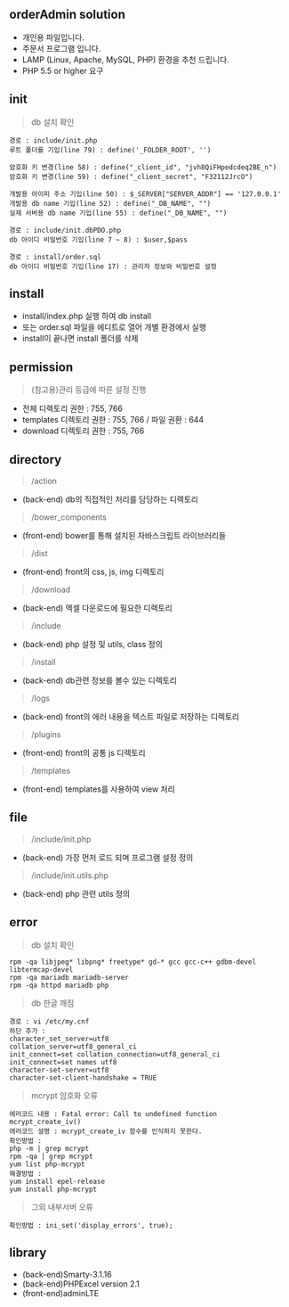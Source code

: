 orderAdmin solution
-------------
* 개인용 파일입니다.
* 주문서 프로그램 입니다.
* LAMP (Linux, Apache, MySQL, PHP) 환경을 추천 드립니다.
* PHP 5.5 or higher 요구

init
-------------
> db 설치 확인
```
경로 : include/init.php
루트 폴더를 기입(line 79) : define('_FOLDER_ROOT', '')

암호화 키 변경(line 58) : define("_client_id", "jvh8QiFHpedcdeq2BE_n")
암호화 키 변경(line 59) : define("_client_secret", "F32112JrcO")

개발용 아이피 주소 기입(line 50) : $_SERVER["SERVER_ADDR"] == '127.0.0.1'
개발용 db name 기입(line 52) : define("_DB_NAME", "")
실제 서버용 db name 기입(line 55) : define("_DB_NAME", "")

경로 : include/init.dbPDO.php
db 아이디 비밀번호 기입(line 7 ~ 8) : $user,$pass

경로 : install/order.sql
db 아이디 비밀번호 기입(line 17) : 관리자 정보와 비밀번호 설정
```

install
-------------
* install/index.php 실행 하여 db install
* 또는 order.sql 파일을 에디트로 열어 개별 환경에서 실행
* install이 끝나면 install 폴더를 삭제

permission
-------------
> (참고용)관리 등급에 따른 설정 진행
* 전체 디렉토리 권한 : 755, 766
* templates 디렉토리 권한 : 755, 766 / 파일 권환 : 644
* download 디렉토리 권한 : 755, 766

directory
-------------
> /action
* (back-end) db의 직접적인 처리를 담당하는 디렉토리
> /bower_components
* (front-end) bower를 통해 설치된 자바스크립트 라이브러리들
> /dist
* (front-end) front의 css, js, img 디렉토리
> /download
* (back-end) 엑셀 다운로드에 필요한 디렉토리
> /include
* (back-end) php 설정 및 utils, class 정의
> /install
* (back-end) db관련 정보를 볼수 있는 디렉토리
> /logs
* (back-end) front의 에러 내용을 텍스트 파일로 저장하는 디렉토리
> /plugins
* (front-end) front의 공통 js 디렉토리
> /templates
* (front-end) templates를 사용하여 view 처리

file
-------------
> /include/init.php
* (back-end) 가장 먼저 로드 되며 프로그램 설정 정의
> /include/init.utils.php
* (back-end) php 관련 utils 정의

error
-------------
> db 설치 확인
```
rpm -qa libjpeg* libpng* freetype* gd-* gcc gcc-c++ gdbm-devel libtermcap-devel
rpm -qa mariadb mariadb-server
rpm -qa httpd mariadb php
```
> db 한글 깨짐
```
경로 : vi /etc/my.cnf
하단 추가 :
character_set_server=utf8
collation_server=utf8_general_ci
init_connect=set collation_connection=utf8_general_ci
init_connect=set names utf8
character-set-server=utf8
character-set-client-handshake = TRUE
```
> mcrypt 암호화 오류
```
에러코드 내용 : Fatal error: Call to undefined function mcrypt_create_iv()
에러코드 설명 : mcrypt_create_iv 함수를 인식하지 못한다.
확인방법 :
php -m | grep mcrypt
rpm -qa | grep mcrypt
yum list php-mcrypt
해결방법 :
yum install epel-release
yum install php-mcrypt
```
> 그외 내부서버 오류
```
확인방법 : ini_set('display_errors', true);
```

library
-------------
* (back-end)Smarty-3.1.16
* (back-end)PHPExcel version 2.1
* (front-end)adminLTE
